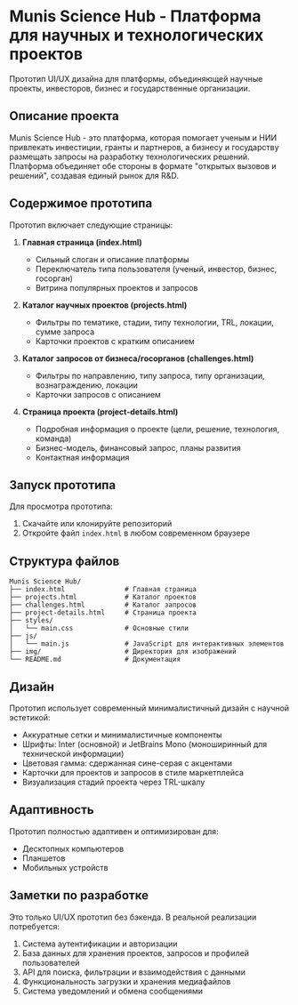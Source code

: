 # Munis Science Hub - Платформа для научных и технологических проектов

Прототип UI/UX дизайна для платформы, объединяющей научные проекты, инвесторов, бизнес и государственные организации.

## Описание проекта

Munis Science Hub - это платформа, которая помогает ученым и НИИ привлекать инвестиции, гранты и партнеров, а бизнесу и государству размещать запросы на разработку технологических решений. Платформа объединяет обе стороны в формате "открытых вызовов и решений", создавая единый рынок для R&D.

## Содержимое прототипа

Прототип включает следующие страницы:

1. **Главная страница (index.html)**
   - Сильный слоган и описание платформы
   - Переключатель типа пользователя (ученый, инвестор, бизнес, госорган)
   - Витрина популярных проектов и запросов

2. **Каталог научных проектов (projects.html)**
   - Фильтры по тематике, стадии, типу технологии, TRL, локации, сумме запроса
   - Карточки проектов с кратким описанием

3. **Каталог запросов от бизнеса/госорганов (challenges.html)**
   - Фильтры по направлению, типу запроса, типу организации, вознаграждению, локации
   - Карточки запросов с описанием

4. **Страница проекта (project-details.html)**
   - Подробная информация о проекте (цели, решение, технология, команда)
   - Бизнес-модель, финансовый запрос, планы развития
   - Контактная информация

## Запуск прототипа

Для просмотра прототипа:

1. Скачайте или клонируйте репозиторий
2. Откройте файл `index.html` в любом современном браузере

## Структура файлов

```
Munis Science Hub/
├── index.html               # Главная страница
├── projects.html            # Каталог проектов
├── challenges.html          # Каталог запросов
├── project-details.html     # Страница проекта
├── styles/
│   └── main.css             # Основные стили
├── js/
│   └── main.js              # JavaScript для интерактивных элементов
├── img/                     # Директория для изображений
└── README.md                # Документация
```

## Дизайн

Прототип использует современный минималистичный дизайн с научной эстетикой:
- Аккуратные сетки и минималистичные компоненты
- Шрифты: Inter (основной) и JetBrains Mono (моноширинный для технической информации)
- Цветовая гамма: сдержанная сине-серая с акцентами
- Карточки для проектов и запросов в стиле маркетплейса
- Визуализация стадий проекта через TRL-шкалу

## Адаптивность

Прототип полностью адаптивен и оптимизирован для:
- Десктопных компьютеров
- Планшетов
- Мобильных устройств

## Заметки по разработке

Это только UI/UX прототип без бэкенда. В реальной реализации потребуется:
1. Система аутентификации и авторизации
2. База данных для хранения проектов, запросов и профилей пользователей
3. API для поиска, фильтрации и взаимодействия с данными
4. Функциональность загрузки и хранения медиафайлов
5. Система уведомлений и обмена сообщениями 